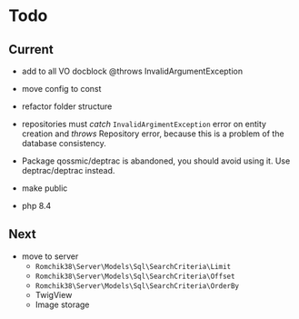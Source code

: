 # Todo

## Current

- add to all VO docblock @throws InvalidArgumentException
- move config to const
- refactor folder structure

- repositories must *catch* `InvalidArgimentException` error on entity creation and *throws* Repository error, because this is a problem of the database consistency.

- Package qossmic/deptrac is abandoned, you should avoid using it. Use deptrac/deptrac instead.

- make public
- php 8.4

## Next

- move to server
  - `Romchik38\Server\Models\Sql\SearchCriteria\Limit`
  - `Romchik38\Server\Models\Sql\SearchCriteria\Offset`
  - `Romchik38\Server\Models\Sql\SearchCriteria\OrderBy`
  - TwigView
  - Image storage
  